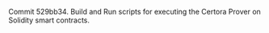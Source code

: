 Commit 529bb34.                    Build and Run scripts for executing the Certora Prover on Solidity smart contracts.